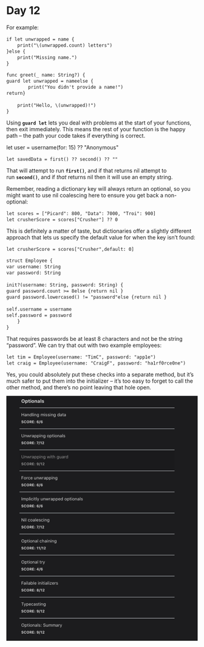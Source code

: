 # Day 12

For example:

```
if let unwrapped = name {
    print("\(unwrapped.count) letters")
}else {
    print("Missing name.")
}
```

```
func greet(_ name: String?) {
guard let unwrapped = nameelse {
        print("You didn't provide a name!")
return}

    print("Hello, \(unwrapped)!")
}
```

Using **`guard let`** lets you deal with problems at the start of your functions, then exit immediately. This means the rest of your function is the happy path – the path your code takes if everything is correct.

let user = username(for: 15) ?? "Anonymous"

```
let savedData = first() ?? second() ?? ""
```

That will attempt to run **`first()`**, and if that returns nil attempt to run **`second()`**, and if *that* returns nil then it will use an empty string.

Remember, reading a dictionary key will always return an optional, so you might want to use nil coalescing here to ensure you get back a non-optional:

```
let scores = ["Picard": 800, "Data": 7000, "Troi": 900]
let crusherScore = scores["Crusher"] ?? 0
```

This is definitely a matter of taste, but dictionaries offer a slightly different approach that lets us specify the default value for when the key isn’t found:

```
let crusherScore = scores["Crusher",default: 0]
```

```
struct Employee {
var username: String
var password: String

init?(username: String, password: String) {
guard password.count >= 8else {return nil }
guard password.lowercased() != "password"else {return nil }

self.username = username
self.password = password
    }
}
```

That requires passwords be at least 8 characters and not be the string “password”. We can try that out with two example employees:

```
let tim = Employee(username: "TimC", password: "app1e")
let craig = Employee(username: "CraigF", password: "ha1rf0rce0ne")
```

Yes, you could absolutely put these checks into a separate method, but it’s much safer to put them into the initializer – it’s too easy to forget to call the other method, and there’s no point leaving that hole open.

![Untitled](Day%2012%207cec0f6d3e084469934a5bd7a131ed11/Untitled.png)
